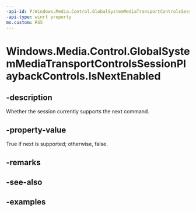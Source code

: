 ```yaml
---
-api-id: P:Windows.Media.Control.GlobalSystemMediaTransportControlsSessionPlaybackControls.IsNextEnabled
-api-type: winrt property
ms.custom: RS5
---
```


<!-- Property syntax.
public bool IsNextEnabled { get; }
-->

# Windows.Media.Control.GlobalSystemMediaTransportControlsSessionPlaybackControls.IsNextEnabled

## -description
Whether the session currently supports the next command.

## -property-value
True if next is supported; otherwise, false.

## -remarks

## -see-also

## -examples

